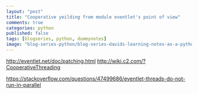 ```yaml
---
layout: "post"
title: "Cooperative yeilding from module eventlet's point of view"
comments: true
categories: python
published: false
tags: [blogseries, python, dummynotes]
image: "blog-series-python/blog-series-davids-learning-notes-as-a-python-dummy.png"
---
```

http://eventlet.net/doc/patching.html
http://wiki.c2.com/?CooperativeThreading

https://stackoverflow.com/questions/47499686/eventlet-threads-do-not-run-in-parallel
